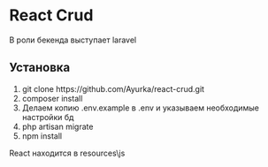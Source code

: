 <h1>React Crud</h1>
<p>В роли бекенда выступает laravel</p>
<h2>Установка</h2>
<ol>
    <li>git clone https://github.com/Ayurka/react-crud.git</li>
    <li>composer install</li>
    <li>Делаем копию .env.example в .env и указываем необходимые настройки бд</li>
    <li>php artisan migrate</li>
    <li>npm install</li>
</ol>
<p>React находится в resources\js</p>
